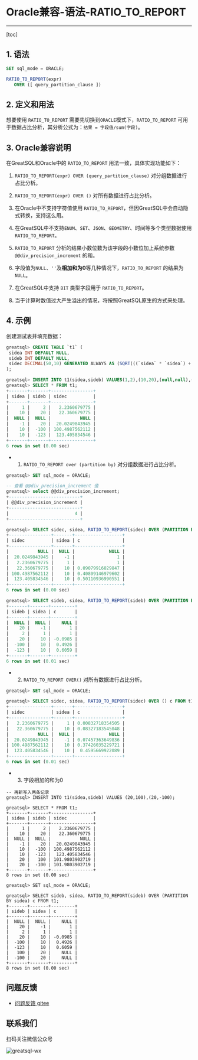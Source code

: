 # Oracle兼容-语法-RATIO_TO_REPORT
---
[toc]

## 1. 语法

```sql
SET sql_mode = ORACLE;

RATIO_TO_REPORT(expr)
   OVER ([ query_partition_clause ])
```

## 2. 定义和用法

想要使用 `RATIO_TO_REPORT` 需要先切换到`ORACLE`模式下，`RATIO_TO_REPORT` 可用于数据占比分析，其分析公式为：`结果 = 字段值/sum(字段)`。

## 3. Oracle兼容说明

在GreatSQL和Oracle中的 `RATIO_TO_REPORT` 用法一致，具体实现功能如下：

1. `RATIO_TO_REPORT(expr) OVER (query_partition_clause)` 对分组数据进行占比分析。

2. `RATIO_TO_REPORT(expr) OVER ()` 对所有数据进行占比分析。

3. 在Oracle中不支持字符值使用 `RATIO_TO_REPORT`，但因GreatSQL中会自动隐式转换，支持这么用。

4. 在GreatSQL中不支持`ENUM`、`SET`、`JSON`、`GEOMETRY`、时间等多个类型数据使用 `RATIO_TO_REPORT`。

5. `RATIO_TO_REPORT` 分析的结果小数位数为该字段的小数位加上系统参数 `@@div_precision_increment` 的和。

6. 字段值为`NULL`、`''`及**相加和为0**等几种情况下，`RATIO_TO_REPORT` 的结果为 `NULL`。

7. 在GreatSQL中支持 `BIT` 类型字段用于 `RATIO_TO_REPORT`。

8. 当于计算时数值过大产生溢出的情况，将按照GreatSQL原生的方式来处理。


## 4. 示例

创建测试表并填充数据：
```sql
greatsql> CREATE TABLE `t1` (
 sidea INT DEFAULT NULL,
 sideb INT DEFAULT NULL,
 sidec DECIMAL(50,10) GENERATED ALWAYS AS (SQRT(((`sidea` * `sidea`) + (`sideb` * `sideb`)))) VIRTUAL
);

greatsql> INSERT INTO t1(sidea,sideb) VALUES(1,2),(10,20),(null,null),(-1,20),(10,-100),(10,-123);
greatsql> SELECT * FROM t1;
+-------+-------+----------------+
| sidea | sideb | sidec          |
+-------+-------+----------------+
|     1 |     2 |   2.2360679775 |
|    10 |    20 |   22.360679775 |
|  NULL |  NULL |           NULL |
|    -1 |    20 |  20.0249843945 |
|    10 |  -100 | 100.4987562112 |
|    10 |  -123 |  123.405834546 |
+-------+-------+----------------+
6 rows in set (0.00 sec)
```

- 1. `RATIO_TO_REPORT over (partition by)` 对分组数据进行占比分析。

```sql
greatsql> SET sql_mode = ORACLE;

-- 查看 @@div_precision_increment 值
greatsql> select @@div_precision_increment;
+---------------------------+
| @@div_precision_increment |
+---------------------------+
|                         4 |
+---------------------------+

greatsql> SELECT sidec, sidea, RATIO_TO_REPORT(sidec) OVER (PARTITION BY sidea) c FROM t1;
+----------------+-------+------------------+
| sidec          | sidea | c                |
+----------------+-------+------------------+
|           NULL |  NULL |             NULL |
|  20.0249843945 |    -1 |                1 |
|   2.2360679775 |     1 |                1 |
|   22.360679775 |    10 | 0.09079916029847 |
| 100.4987562112 |    10 | 0.40809146979602 |
|  123.405834546 |    10 | 0.50110936990551 |
+----------------+-------+------------------+
6 rows in set (0.00 sec)

greatsql> SELECT sideb, sidea, RATIO_TO_REPORT(sideb) OVER (PARTITION BY sidea) c FROM t1;
+-------+-------+---------+
| sideb | sidea | c       |
+-------+-------+---------+
|  NULL |  NULL |    NULL |
|    20 |    -1 |       1 |
|     2 |     1 |       1 |
|    20 |    10 | -0.0985 |
|  -100 |    10 |  0.4926 |
|  -123 |    10 |  0.6059 |
+-------+-------+---------+
6 rows in set (0.01 sec)
```

- 2. `RATIO_TO_REPORT OVER()` 对所有数据进行占比分析。

```sql
greatsql> SET sql_mode = ORACLE;

greatsql> SELECT sidec, sidea, RATIO_TO_REPORT(sidec) OVER () c FROM t1;
+----------------+-------+------------------+
| sidec          | sidea | c                |
+----------------+-------+------------------+
|   2.2360679775 |     1 | 0.00832718354505 |
|   22.360679775 |    10 | 0.08327183545048 |
|           NULL |  NULL |             NULL |
|  20.0249843945 |    -1 | 0.07457363649836 |
| 100.4987562112 |    10 | 0.37426035229721 |
|  123.405834546 |    10 |  0.4595669922089 |
+----------------+-------+------------------+
6 rows in set (0.01 sec)
```

- 3. 字段相加的和为0

```
-- 再新写入两条记录
greatsql> INSERT INTO t1(sidea,sideb) VALUES (20,100),(20,-100);

greatsql> SELECT * FROM t1;
+-------+-------+----------------+
| sidea | sideb | sidec          |
+-------+-------+----------------+
|     1 |     2 |   2.2360679775 |
|    10 |    20 |   22.360679775 |
|  NULL |  NULL |           NULL |
|    -1 |    20 |  20.0249843945 |
|    10 |  -100 | 100.4987562112 |
|    10 |  -123 |  123.405834546 |
|    20 |   100 | 101.9803902719 |
|    20 |  -100 | 101.9803902719 |
+-------+-------+----------------+
8 rows in set (0.00 sec)

greatsql> SET sql_mode = ORACLE;

greatsql> SELECT sideb, sidea, RATIO_TO_REPORT(sideb) OVER (PARTITION BY sidea) c FROM t1;
+-------+-------+---------+
| sideb | sidea | c       |
+-------+-------+---------+
|  NULL |  NULL |    NULL |
|    20 |    -1 |       1 |
|     2 |     1 |       1 |
|    20 |    10 | -0.0985 |
|  -100 |    10 |  0.4926 |
|  -123 |    10 |  0.6059 |
|   100 |    20 |    NULL |
|  -100 |    20 |    NULL |
+-------+-------+---------+
8 rows in set (0.00 sec)
```


**问题反馈**
---
- [问题反馈 gitee](https://gitee.com/GreatSQL/GreatSQL-Manual/issues)


**联系我们**
---

扫码关注微信公众号

![greatsql-wx](../greatsql-wx.jpg)
